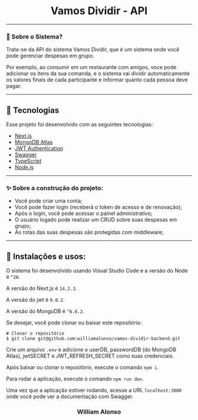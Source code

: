 <h1 align="center">
    Vamos Dividir - API
</h1>

---


### 🤔 Sobre o Sistema?

Trata-se da API do sistema Vamos Dividir, que é um sistema onde você pode gerenciar despesas em grupo.

Por exemplo, ao consumir em um restaurante com amigos, voce pode adicionar os itens da sua comanda, e o sistema vai dividir automaticamente os valores finais de cada participante e informar quanto cada pessoa deve pagar.

---

## 🚀 Tecnologias

Esse projeto foi desenvolvido com as seguintes tecnologias:

- [Next.js](https://nextjs.org/)
- [MongoDB Atlas](https://www.mongodb.com/atlas/database)
- [JWT Authentication](https://jwt.io)
- [Swagger](https://swagger.io)
- [TypeScript](https://www.typescriptlang.org)
- [Node.js](https://nodejs.org/en)

---

### ✨ Sobre a construção do projeto:

- Você pode criar uma conta;
- Você pode fazer login (receberá o token de acesso e de renovação);
- Após o login, você pode acessar o painel administrativo;
- O usuário logado pode realizar um CRUD sobre suas despesas em grupo;
- As rotas das suas despesas são protegidas com middleware;

---

## 🙅 Instalações e usos:

O sistema foi desenvolvido usando Visual Studio Code e a versão do Node é `^20`.

A versão do Next.js é `14.2.3`.

A versão do jwt é `9.0.2`.

A versão do MongoDB é `^6.6.2`.

Se desejar, você pode clonar ou baixar este repositório:

```
# Clonar o repositório
$ git clone git@github.com:williamalonso/vamos-dividir-backend.git
```

Crie um arquivo `.env` e adicione o userDB, passwordDB (do MongoDB Atlas), jwtSECRET e JWT_REFRESH_SECRET como suas credenciais.

Após baixar ou clonar o repositório, execute o comando `npm i`.

Para rodar a aplicação, execute o comando  `npm run dev`.

Uma vez que a aplicação estiver rodando, acesse a URL `localhost:3000` onde você pode ver a documentação com Swagger.

<h3 align="center">William Alonso</h3>
